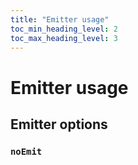 ```yaml
---
title: "Emitter usage"
toc_min_heading_level: 2
toc_max_heading_level: 3
---
```


# Emitter usage

## Emitter options

### `noEmit`
